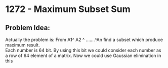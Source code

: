 # 1272 - Maximum Subset Sum
##  Problem Idea:
Actually the problem is:  From A1^ A2 ^ .......^An find a subset which produce maximum result.   
Each number is 64 bit. By using this bit we could consider each number as a row of 64 element of a matrix. Now we could use Gaussian elimination in this

<!--stackedit_data:
eyJoaXN0b3J5IjpbLTMyMzI4NjUyNywtMTI5ODE5OTc4XX0=
-->